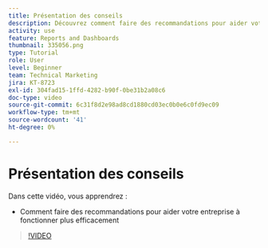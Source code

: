 ```yaml
---
title: Présentation des conseils
description: Découvrez comment faire des recommandations pour aider votre entreprise à fonctionner plus efficacement en utilisant [!UICONTROL Analytics amélioré] dans Workfront.
activity: use
feature: Reports and Dashboards
thumbnail: 335056.png
type: Tutorial
role: User
level: Beginner
team: Technical Marketing
jira: KT-8723
exl-id: 304fad15-1ffd-4282-b90f-0be31b2a08c6
doc-type: video
source-git-commit: 6c31f8d2e98ad8cd1880cd03ec0b0e6c0fd9ec09
workflow-type: tm+mt
source-wordcount: '41'
ht-degree: 0%

---
```


# Présentation des conseils

Dans cette vidéo, vous apprendrez :

* Comment faire des recommandations pour aider votre entreprise à fonctionner plus efficacement

>[!VIDEO](https://video.tv.adobe.com/v/335056/?quality=12&learn=on)
